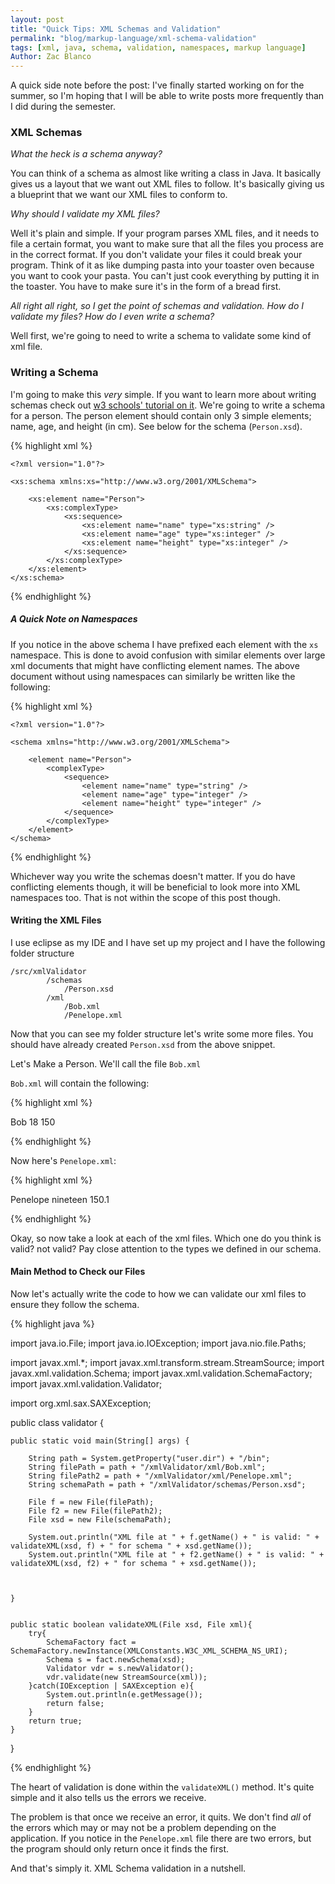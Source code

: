 ```yaml
---
layout: post
title: "Quick Tips: XML Schemas and Validation"
permalink: "blog/markup-language/xml-schema-validation"
tags: [xml, java, schema, validation, namespaces, markup language]
Author: Zac Blanco
---
```



A quick side note before the post: I've finally started working on for the summer, so I'm hoping that I will be able to write posts more frequently than I did during the semester.

### XML Schemas

_What the heck is a schema anyway?_

You can think of a schema as almost like writing a class in Java. It basically gives us a layout that we want out XML files to follow. It's basically giving us a blueprint that we want our XML files to conform to.

_Why should I validate my XML files?_

Well it's plain and simple. If your program parses XML files, and it needs to file a certain format, you want to make sure that all the files you process are in the correct format. If you don't validate your files it could break your program. Think of it as like dumping pasta into your toaster oven because you want to cook your pasta. You can't just cook everything by putting it in the toaster. You have to make sure it's in the form of a bread first.


_All right all right, so I get the point of schemas and validation. How do I validate my files? How do I even write a schema?_

Well first, we're going to need to write a schema to validate some kind of xml file.

### Writing a Schema

I'm going to make this _very_ simple. If you want to learn more about writing schemas check out [w3 schools' tutorial on it](http://www.w3schools.com/schema). We're going to write a schema for a person. The person element should contain only 3 simple elements; name, age, and height (in cm). See below for the schema (`Person.xsd`).

{% highlight xml %}

	<?xml version="1.0"?>

	<xs:schema xmlns:xs="http://www.w3.org/2001/XMLSchema">

		<xs:element name="Person">
			<xs:complexType>
				<xs:sequence>
					<xs:element name="name" type="xs:string" />
					<xs:element name="age" type="xs:integer" />
					<xs:element name="height" type="xs:integer" />
				</xs:sequence>
			</xs:complexType>
		</xs:element>
	</xs:schema>

{% endhighlight %}

##### _A Quick Note on Namespaces_

If you notice in the above schema I have prefixed each element with the `xs` namespace. This is done to avoid confusion with similar elements over large xml documents that might have conflicting element names. The above document without using namespaces can similarly be written like the following: 

{% highlight xml %}

	<?xml version="1.0"?>

	<schema xmlns="http://www.w3.org/2001/XMLSchema">

		<element name="Person">
			<complexType>
				<sequence>
					<element name="name" type="string" />
					<element name="age" type="integer" />
					<element name="height" type="integer" />
				</sequence>
			</complexType>
		</element>
	</schema>

{% endhighlight %}

Whichever way you write the schemas doesn't matter. If you do have conflicting elements though, it will be beneficial to look more into XML namespaces too. That is not within the scope of this post though.

#### Writing the XML Files

I use eclipse as my IDE and I have set up my project and I have the following folder structure

	/src/xmlValidator
			/schemas
				/Person.xsd
			/xml
				/Bob.xml
				/Penelope.xml


Now that you can see my folder structure let's write some more files. You should have already created `Person.xsd` from the above snippet.

Let's Make a Person. We'll call the file `Bob.xml`

`Bob.xml` will contain the following:

{% highlight xml %}

<?xml version="1.0"?>

<Person>
	<name>Bob</name>
	<age>18</age>
	<height>150</height>
</Person>

{% endhighlight %}

Now here's `Penelope.xml`:

{% highlight xml %}

<?xml version="1.0"?>

<Person>
	<name>Penelope</name>
	<age>nineteen</age>
	<height>150.1</height>
</Person>


{% endhighlight %}


Okay, so now take a look at each of the xml files. Which one do you think is valid? not valid? Pay close attention to the types we defined in our schema.

#### Main Method to Check our Files

Now let's actually write the code to how we can validate our xml files to ensure they follow the schema. 


{% highlight java %}

import java.io.File;
import java.io.IOException;
import java.nio.file.Paths;

import javax.xml.*;
import javax.xml.transform.stream.StreamSource;
import javax.xml.validation.Schema;
import javax.xml.validation.SchemaFactory;
import javax.xml.validation.Validator;

import org.xml.sax.SAXException;

public class validator {

	public static void main(String[] args) {

		String path = System.getProperty("user.dir") + "/bin";
		String filePath = path + "/xmlValidator/xml/Bob.xml";
		String filePath2 = path + "/xmlValidator/xml/Penelope.xml";
		String schemaPath = path + "/xmlValidator/schemas/Person.xsd";

		File f = new File(filePath);
		File f2 = new File(filePath2);
		File xsd = new File(schemaPath);

		System.out.println("XML file at " + f.getName() + " is valid: " + validateXML(xsd, f) + " for schema " + xsd.getName());
		System.out.println("XML file at " + f2.getName() + " is valid: " + validateXML(xsd, f2) + " for schema " + xsd.getName());



	}


	public static boolean validateXML(File xsd, File xml){
		try{
			SchemaFactory fact = SchemaFactory.newInstance(XMLConstants.W3C_XML_SCHEMA_NS_URI);
			Schema s = fact.newSchema(xsd);
			Validator vdr = s.newValidator();
			vdr.validate(new StreamSource(xml));
		}catch(IOException | SAXException e){
			System.out.println(e.getMessage());
			return false;
		}
		return true;
	}
}

{% endhighlight %}

The heart of validation is done within the `validateXML()` method. It's quite simple and it also tells us the errors we receive.


The problem is that once we receive an error, it quits. We don't find _all_ of the errors which may or may not be a problem depending on the application. If you notice in the `Penelope.xml` file there are two errors, but the program should only return once it finds the first.


And that's simply it. XML Schema validation in a nutshell.










